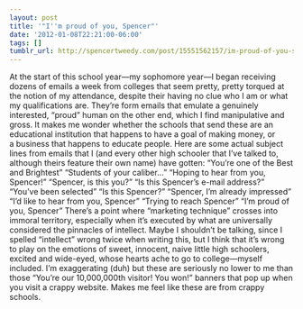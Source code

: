 ```yaml
---
layout: post
title: '"I''m proud of you, Spencer"'
date: '2012-01-08T22:21:00-06:00'
tags: []
tumblr_url: http://spencertweedy.com/post/15551562157/im-proud-of-you-spencer
---
```

At the start of this school year—my sophomore year—I began receiving dozens of emails a week from colleges that seem pretty, pretty torqued at the notion of my attendance, despite their having no clue who I am or what my qualifications are. They’re form emails that emulate a genuinely interested, “proud” human on the other end, which I find manipulative and gross. It makes me wonder whether the schools that send these are an educational institution that happens to have a goal of making money, or a business that happens to educate people. Here are some actual subject lines from emails that I (and every other high schooler that I’ve talked to, although theirs feature their own name) have gotten:
“You’re one of the Best and Brightest”
“Students of your caliber…”
“Hoping to hear from you, Spencer!”
“Spencer, is this you?”
“Is this Spencer’s e-mail address?”
“You’ve been selected”
“Is this Spencer?”
“Spencer, I’m already impressed”
“I’d like to hear from you, Spencer”
“Trying to reach Spencer”
“I’m proud of you, Spencer”
There’s a point where “marketing technique” crosses into immoral territory, especially when it’s executed by what are universally considered the pinnacles of intellect. Maybe I shouldn’t be talking, since I spelled “intellect” wrong twice when writing this, but I think that it’s wrong to play on the emotions of sweet, innocent, naive little high schoolers, excited and wide-eyed, whose hearts ache to go to college—myself included. I’m exaggerating (duh) but these are seriously no lower to me than those “You’re our 10,000,000th visitor! You won!” banners that pop up when you visit a crappy website. Makes me feel like these are from crappy schools.
